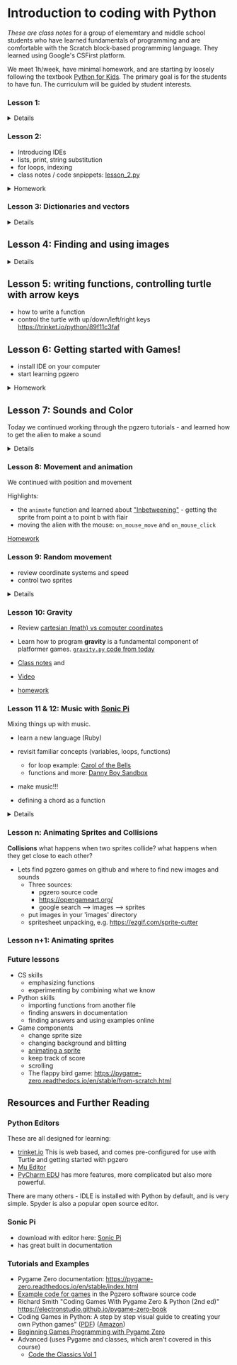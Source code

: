 # Introduction to coding with Python

_These are class notes_ for a group of elememtary and middle school students who have learned fundamentals of programming and are comfortable with the Scratch block-based programming language. They learned using Google's CSFirst platform.

We meet 1h/week, have minimal homework, and are starting by loosely following the textbook [Python for Kids](https://www.amazon.com/Python-Kids-Playful-Introduction-Programming/dp/1593274076). The primary goal is for the students to have fun. The curriculum will be guided by student interests.

### Lesson 1: 

<details>
  <summary>Details</summary>

- From Scratch to Python
- Introduction to the Python console
- Operators +,-,*,/,>,<
- Numbers and Strings
- Variables  
- Lists
- Subsetting lists

**class notes / code snpippets:** [lesson_1.py](https://github.com/dlebauer/intro-python/blob/master/lesson_1.py)

**Homework:** Use variables and operators to solve one of your homework problems
</details>


### Lesson 2: 

* Introducing IDEs
* lists, print, string substitution
* for loops, indexing
* class notes / code snpippets: [lesson_2.py](https://github.com/dlebauer/intro-python/blob/master/lesson_2.py)

<details>
  <summary>Homework</summary>

- Use a list, a for loop, and operators to solve the following:

On Monday you find a goose that lays diamond eggs. It lays the first egg that day, and you take it to a jewelery store. The owner says it is worth 3 million dollars! On Tuesday you find out that it lays one egg per day. Write a for loop program that tells you how much many diamonds you will have on Tuesday, Wednesday, Thursday, and Friday and how much they will be worth. Specifically, write a loop that prints the following output:

```python
On Tuesday you have 2 eggs worth 3 million dollars
On Wednesday you have 2 eggs worth 6 million dollars
On Thursday you have 3 eggs worth 9 million dollars
On Friday you have 4 eggs worth 12 million dollars
```

Hint: see the [lesson 2 notes](https://github.com/dlebauer/intro-python/blob/master/lesson_2.py)

</details>

### Lesson 3: Dictionaries and vectors

<details>
  <summary>Details</summary>

- review homework
  - solve homework w/ dictionaries
  - create vectors eggs and value
  - plot eggs vs value
- draw pictures with turtles

</details>

## Lesson 4: Finding and using images

<details>
  <summary>Details</summary>

- control the screen size
- images: 
   - find and download using google image search
   - create and export using google drawings
   - import into trinket
- add background image and change turtle image https://trinket.io/python/041c755b35

</details>

## Lesson 5: writing functions, controlling turtle with arrow keys
- how to write a function
- control the turtle with up/down/left/right keys https://trinket.io/python/89f11c3faf


## Lesson 6: Getting started with Games!

- install IDE on your computer
- start learning pgzero

<details>
  <summary>Homework</summary>

Homework

- Create a new project in PyCharm or Spyder 
- save this image in a folder named 'images/' https://pygame-zero.readthedocs.io/en/stable/_images/alien.png
- cut and paste this into your file named main.py :  https://raw.githubusercontent.com/dlebauer/intro-python/master/lesson_6_alien_run.py
- Run the game. Try to click on the alien and see what happens.

Answer the following questions:
  1. what does += mean?
  2. how does the alien get from the left side to the right side?
  3. how does the alien get back from the right side to the left side?
  4. how can you make the alien say 'Eek!'?
</details>

## Lesson 7: Sounds and Color

Today we continued working through the pgzero tutorials - and learned how to get the alien to make a sound 

<details>
  <summary>Details</summary>

Here is the code from the end of today's lesson that includes the sound response, red background, and following functionality: https://github.com/dlebauer/intro-python/blob/master/lesson_7_alien_eep.py 

Answers to questions in todays class:

1. What is that IDE some students were using that looked so much easier to use than PyCharm or Spyder?
  - I just learned about this last week - it is called 'Mu' and it is designed specifically to make it easier to learn (by hiding all of the fancy stuff that PyCharm and Spyder offer). It is pre-configured for learning with pgzero!!!
  - You can download it from https://codewith.mu/
2. How to change the background color?
  - add `screen.fill((255, 87, 51))` to turn the background red
  - The three numbers `(255, 87, 51)` refer to the red, green, and blue content on a scale of 0-255. 
     - You can find the three numbers required for any particular by googling "color picker" https://www.google.com/search?q=color+picker

3. How to have the alien chase the mouse?
   - Add `animate(alien, pos = pos, duration = 1, tween = 'bounce_end')` to the function `on_mouse_down`, e.g.:
   
```python
def on_mouse_down(pos):
    alien.angle = alien.angle_to(pos)
    animate(alien, pos = pos, duration = 1, tween = 'bounce_end')
    if alien.collidepoint(pos):
        set_alien_hurt()
    else:
        print("You missed me!")
```   

This will make the alien go to wherever you clicked. If you want the alien to always follow the mouse, you can add this function:

```
def on_mouse_move(pos):
    alien.angle = alien.angle_to(pos)
    animate(alien, pos = pos, duration = 1, tween = 'bounce_end')
```
</details>

### Lesson 8: Movement and animation

We continued with position and movement

Highlights:

* the `animate` function and learned about ["Inbetweening"](https://en.wikipedia.org/wiki/Inbetweening) - getting the sprite from point a to point b with flair
* moving the alien with the mouse: `on_mouse_move` and `on_mouse_click`

[Homework](https://github.com/dlebauer/intro-python/blob/master/lesson_8_homework.md)

### Lesson 9: Random movement

* review coordinate systems and speed
* control two sprites

<details>
  <summary>Details</summary>

* [Video](https://youtu.be/GrgXd7f-tfM)
* reviewed coordinates and speed
  * [background on cartesian and computer coordinate systems](https://fcs-cs.github.io/cs1-2018/modules/01-introduction/computer-coordinates/)
* control alien1 with arrows and alien2 with wasd keys
* Used of functions to separate control of aliens 1 and 2
  * [this code shows the first `update2` function](https://github.com/dlebauer/intro-python/blob/master/lesson_9_two_aliens.py)
* randomization
  * return alien to a random position on the left
  * randomize alien speed in X and Y
  * generate random colors
  * [here is the code!](https://github.com/dlebauer/intro-python/blob/master/lesson_9_random_position.py)

</details>



### Lesson 10: Gravity


* Review  [cartesian (math) vs computer coordinates](https://fcs-cs.github.io/cs1-2018/modules/01-introduction/computer-coordinates/)
* Learn how to program **gravity** is a fundamental component of platformer games. [`gravity.py` code from today](https://github.com/dlebauer/intro-python/blob/master/lesson_10_gravity.py)

* [Class notes](https://github.com/dlebauer/intro-python/blob/master/lesson_10_gravity.md) and 
* [Video](https://youtu.be/_n2BhygIrcs) 
* [homework](https://github.com/dlebauer/intro-python/blob/master/lesson_10_gravity.md#lesson-10-homework)


### Lesson 11 & 12: Music with [Sonic Pi](https://sonic-pi.net/)

Mixing things up with music. 
- learn a new language (Ruby)
- revisit familiar concepts (variables, loops, functions)
  - for loop example: [Carol of the Bells](https://github.com/dlebauer/intro-python/blob/master/lesson_12_carol_of_the_bells.rb)
  - functions and more: [Danny Boy Sandbox](https://github.com/dlebauer/intro-python/blob/master/lesson_12_danny_boy.rb)
- make music!!!


- defining a chord as a function 
<details>
  <summary>Details</summary>

 (note: Sonic Pi has a `chord` function, e.g. `play chord(:E3, :minor)` but here we are defining an ad-hoc chord)
```rb
# lets make a chord
define :dada do
  play :d3
  play :a3
  play :d2
  play :a2
  sleep 1
end

3.times do
  dada
end
```
</details>


### Lesson n: Animating Sprites and Collisions


**Collisions** what happens when two sprites collide? what happens when they get close to each other?
* Lets find pgzero games on github and where to find new images and sounds
  * Three sources:
    * pgzero source code
    * https://opengameart.org/
    * google search --> images --> sprites 
  * put images in your 'images' directory
  * spritesheet unpacking, e.g. https://ezgif.com/sprite-cutter

### Lesson n+1: Animating sprites

### Future lessons

* CS skills
  * emphasizing functions
  * experimenting by combining what we know
* Python skills
  * importing functions from another file
  * finding answers in documentation
  * finding answers and using examples online
* Game components
  * change sprite size
  * changing background and blitting
  * [animating a sprite](http://www.penguintutor.com/projects/docs/pgzero-game-worksheet.pdf)
  * keep track of score
  * scrolling
  * The flappy bird game: https://pygame-zero.readthedocs.io/en/stable/from-scratch.html

## Resources and Further Reading 

### Python Editors

These are all designed for learning: 

* [trinket.io](https://trinket.io) This is web based, and comes pre-configured for use with Turtle and getting started with pgzero
* [Mu Editor](https://codewith.mu/en/download) 
* [PyCharm EDU](https://www.jetbrains.com/pycharm-edu/) has more features, more complicated but also more powerful.

There are many others - IDLE is installed with Python by default, and is very simple. Spyder is also a popular open source editor.

### Sonic Pi

* download with editor here: [Sonic Pi](https://sonic-pi.net/)
* has great built in documentation

### Tutorials and Examples

* Pygame Zero documentation: https://pygame-zero.readthedocs.io/en/stable/index.html
* [Example code for games](https://github.com/lordmauve/pgzero/tree/master/examples) in the Pgzero software source code
* Richard Smith "Coding Games With Pygame Zero & Python (2nd ed)" https://electronstudio.github.io/pygame-zero-book
* Coding Games in Python: A step by step visual guide to creating your own Python games" ([PDF](http://dl.booktolearn.com/ebooks2/computer/python/9781465473615_Coding_Games_in_Python_e382.pdf)) ([Amazon](https://www.amazon.com/Coding-Games-Python-DK/dp/1465473610))
* [Beginning Games Programming with Pygame Zero](http://www.penguintutor.com/projects/docs/pgzero-game-worksheet.pdf)
* Advanced (uses Pygame and classes, which aren't covered in this course)
  * [Code the Classics Vol 1](https://www.mclibre.org/descargar/docs/revistas/wireframe-books/wireframe-books-code-the-classics-en-201912.pdf)
